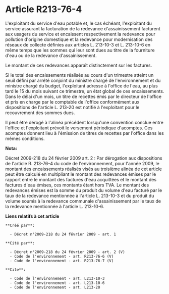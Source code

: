 # Article R213-76-4

L'exploitant du service d'eau potable et, le cas échéant, l'exploitant du service assurant la facturation de la redevance
d'assainissement facturent aux usagers du service et encaissent respectivement la redevance pour pollution d'origine
domestique et la redevance pour modernisation des réseaux de collecte définies aux articles L. 213-10-3 et L. 213-10-6 en
même temps que les sommes qui leur sont dues au titre de la fourniture d'eau ou de la redevance d'assainissement.

Le montant de ces redevances apparaît distinctement sur les factures.

Si le total des encaissements réalisés au cours d'un trimestre atteint un seuil défini par arrêté conjoint du ministre chargé
de l'environnement et du ministre chargé du budget, l'exploitant adresse à l'office de l'eau, au plus tard le 15 du mois
suivant ce trimestre, un état global de ces encaissements. Dans le délai d'un mois, un titre de recettes émis par le
directeur de l'office et pris en charge par le comptable de l'office conformément aux dispositions de l'article L. 213-20 est
notifié à l'exploitant pour le recouvrement des sommes dues.

Il peut être dérogé à l'alinéa précédent lorsqu'une convention conclue entre l'office et l'exploitant prévoit le versement
périodique d'acomptes. Ces acomptes donnent lieu à l'émission de titres de recettes par l'office dans les mêmes conditions.

**Nota:**

Décret 2009-218 du 24 février 2009 art. 2 : Par dérogation aux dispositions de l'article R. 213-76-4 du code de
l'environnement, pour l'année 2009, le montant des encaissements réalisés visés au troisième alinéa de cet article peut être
calculé en multipliant le montant des redevances émises par le rapport entre le montant des factures d'eau acquittées et le
montant des factures d'eau émises, ces montants étant hors TVA. Le montant des redevances émises est la somme du produit du
volume d'eau facturé par le taux de la redevance mentionnée à l'article L. 213-10-3 et du produit du volume soumis à la
redevance communale d'assainissement par le taux de la redevance mentionnée à l'article L. 213-10-6.

**Liens relatifs à cet article**

	**Créé par**:

	  - Décret n°2009-218 du 24 février 2009 - art. 1

	**Cité par**:

	  - Décret n°2009-218 du 24 février 2009 - art. 2 (V)
	  - Code de l'environnement - art. R213-76-6 (V)
	  - Code de l'environnement - art. R213-76-7 (V)

	**Cite**:

	  - Code de l'environnement - art. L213-10-3
	  - Code de l'environnement - art. L213-10-6
	  - Code de l'environnement - art. L213-20
